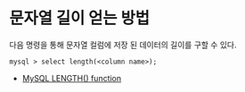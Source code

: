 # 문자열 길이 얻는 방법

다음 명령을 통해 문자열 컬럼에 저장 된 데이터의 길이를 구할 수 있다. 

```
mysql > select length(<column name>);
```

* [MySQL LENGTH() function](http://www.w3resource.com/mysql/string-functions/mysql-length-function.php)



